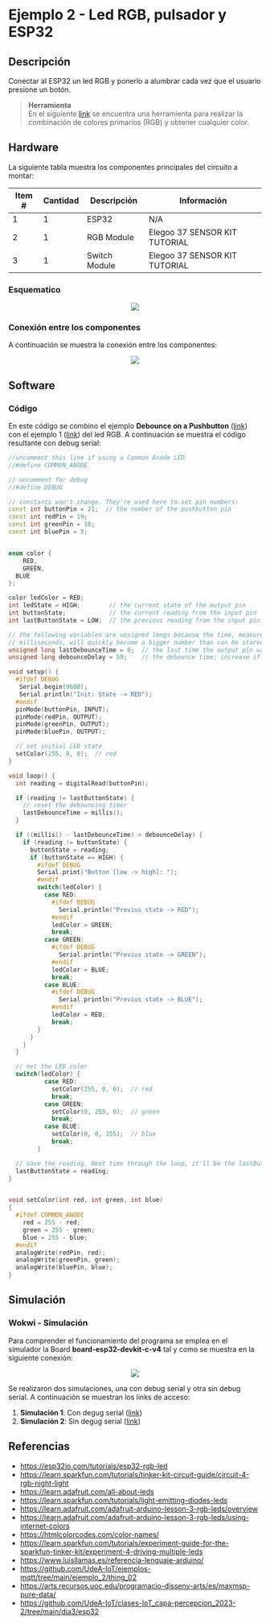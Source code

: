 # Ejemplo 2 - Led RGB, pulsador y ESP32

## Descripción

Conectar al ESP32 un led RGB y ponerlo a alumbrar cada vez que el usuario presione un botón.

> **Herramienta** </br> En el siguiente [link](https://www.rapidtables.com/web/color/RGB_Color.html) se encuentra una herramienta para realizar la combinación de colores primarios (RGB) y obtener cualquier color.

## Hardware

La siguiente tabla muestra los componentes principales del circuito a montar:


| Item # | Cantidad | Descripción    | Información |
| ------ | -------- | -------------- | ----------- |
| 1      | 1        | ESP32          | N/A         |
| 2      | 1        | RGB Module | Elegoo 37 SENSOR KIT TUTORIAL|
| 3      | 1        | Switch Module | Elegoo 37 SENSOR KIT TUTORIAL|

### Esquematico

<p align="center">
  <img src="ESP32-RGB_2_sch.png">
</p>

### Conexión entre los componentes

A continuación se muestra la conexión entre los componentes:

<p align="center">
  <img src="ESP32-RGB_2_bb.png">
</p>

## Software

### Código

En este código se combino el ejemplo **Debounce on a Pushbutton** ([link](https://docs.arduino.cc/built-in-examples/digital/Debounce/)) con el ejemplo 1 ([link](../example1/README.md)) del led RGB. A continuación se muestra el código resultante con debug serial:

```C++
//uncomment this line if using a Common Anode LED
//#define COMMON_ANODE

// uncomment for debug
//#define DEBUG

// constants won't change. They're used here to set pin numbers:
const int buttonPin = 21;  // the number of the pushbutton pin
const int redPin = 19;
const int greenPin = 18;
const int bluePin = 5;


enum color {
	RED,
	GREEN,
  BLUE
};

color ledColor = RED;
int ledState = HIGH;        // the current state of the output pin
int buttonState;            // the current reading from the input pin
int lastButtonState = LOW;  // the previous reading from the input pin

// the following variables are unsigned longs because the time, measured in
// milliseconds, will quickly become a bigger number than can be stored in an int.
unsigned long lastDebounceTime = 0;  // the last time the output pin was toggled
unsigned long debounceDelay = 50;    // the debounce time; increase if the output flickers

void setup() {
  #ifdef DEBUG
   Serial.begin(9600);
   Serial.println("Init: State -> RED");
  #endif
  pinMode(buttonPin, INPUT);
  pinMode(redPin, OUTPUT);
  pinMode(greenPin, OUTPUT);
  pinMode(bluePin, OUTPUT); 

  // set initial LED state
  setColor(255, 0, 0);  // red
}

void loop() {
  int reading = digitalRead(buttonPin);

  if (reading != lastButtonState) {
    // reset the debouncing timer
    lastDebounceTime = millis();
  }

  if ((millis() - lastDebounceTime) > debounceDelay) {
    if (reading != buttonState) {
      buttonState = reading;
      if (buttonState == HIGH) {
        #ifdef DEBUG
        Serial.print("Button [low -> high]: ");
        #endif
        switch(ledColor) {
          case RED:
            #ifdef DEBUG
              Serial.println("Previus state -> RED");
            #endif            
            ledColor = GREEN;
            break;
          case GREEN:
            #ifdef DEBUG
              Serial.println("Previus state -> GREEN");
            #endif
            ledColor = BLUE;
            break;
          case BLUE:
            #ifdef DEBUG
              Serial.println("Previus state -> BLUE");
            #endif
            ledColor = RED;
            break;
        }
      }
    }
  }

  // set the LED color  
  switch(ledColor) {
          case RED:
            setColor(255, 0, 0);  // red
            break;
          case GREEN:
            setColor(0, 255, 0);  // green
            break;
          case BLUE:
            setColor(0, 0, 255);  // blue
            break;
        }

  // save the reading. Next time through the loop, it'll be the lastButtonState:
  lastButtonState = reading;
}


void setColor(int red, int green, int blue)
{
  #ifdef COMMON_ANODE
    red = 255 - red;
    green = 255 - green;
    blue = 255 - blue;
  #endif
  analogWrite(redPin, red);
  analogWrite(greenPin, green);
  analogWrite(bluePin, blue);  
}
```

## Simulación

### Wokwi - Simulación

Para comprender el funcionamiento del programa se emplea en el simulador la Board **board-esp32-devkit-c-v4** tal y como se muestra en la siguiente conexión: 

<p align="center">
  <img src="ESP32-RGB_2.png">
</p>

Se realizaron dos simulaciones, una con debug serial y otra sin debug serial. A continuación se muestran los links de acceso:
1. **Simulación 1**: Con degug serial ([link](https://wokwi.com/projects/391344633629636609))
2. **Simulación 2**: Sin degug serial ([link](https://wokwi.com/projects/391211218645463041))

## Referencias

* https://esp32io.com/tutorials/esp32-rgb-led
* https://learn.sparkfun.com/tutorials/tinker-kit-circuit-guide/circuit-4-rgb-night-light
* https://learn.adafruit.com/all-about-leds
* https://learn.sparkfun.com/tutorials/light-emitting-diodes-leds
* https://learn.adafruit.com/adafruit-arduino-lesson-3-rgb-leds/overview
* https://learn.adafruit.com/adafruit-arduino-lesson-3-rgb-leds/using-internet-colors
* https://htmlcolorcodes.com/color-names/
* https://learn.sparkfun.com/tutorials/experiment-guide-for-the-sparkfun-tinker-kit/experiment-4-driving-multiple-leds
* https://www.luisllamas.es/referencia-lenguaje-arduino/
* https://github.com/UdeA-IoT/ejemplos-mqtt/tree/main/ejemplo_2/thing_02
* https://arts.recursos.uoc.edu/programacio-disseny-arts/es/maxmsp-pure-data/
* https://github.com/UdeA-IoT/clases-IoT_capa-percepcion_2023-2/tree/main/dia3/esp32